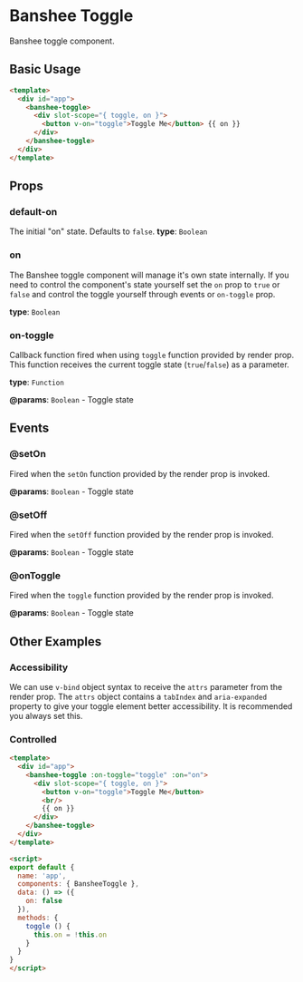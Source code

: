 # Banshee Toggle

Banshee toggle component.

## Basic Usage
```html
<template>
  <div id="app">
    <banshee-toggle>
      <div slot-scope="{ toggle, on }">
        <button v-on="toggle">Toggle Me</button> {{ on }}
      </div>
    </banshee-toggle>
  </div>
</template>
```

## Props

### default-on

The initial "on" state. Defaults to `false`.
**type**: `Boolean`

### on

The Banshee toggle component will manage it's own state internally. If you need to control the component's state yourself set the `on` prop to `true` or `false` and control the toggle yourself through events or `on-toggle` prop.

**type**: `Boolean`

### on-toggle

Callback function fired when using `toggle` function provided by render prop. This function receives the current toggle state (`true`/`false`) as a parameter.

**type**: `Function`

**@params**: `Boolean` - Toggle state

## Events

### @setOn

Fired when the `setOn` function provided by the render prop is invoked.

**@params**: `Boolean` - Toggle state

### @setOff

Fired when the `setOff` function provided by the render prop is invoked.

**@params**: `Boolean` - Toggle state

### @onToggle

Fired when the `toggle` function provided by the render prop is invoked.

**@params**: `Boolean` - Toggle state

## Other Examples

### Accessibility

We can use `v-bind` object syntax to receive the `attrs` parameter from the render prop. The `attrs` object contains a `tabIndex` and `aria-expanded` property to give your toggle element better accessibility. It is recommended you always set this.

<template>
  <div id="app">
    <banshee-toggle>
      <div slot-scope="{ attrs, toggle, on }">
        <button v-bind="attrs" v-on="toggle">Toggle Me</button>
        <br/>
        {{ on }}
      </div>
    </banshee-toggle>
  </div>
</template>

### Controlled

```html
<template>
  <div id="app">
    <banshee-toggle :on-toggle="toggle" :on="on">
      <div slot-scope="{ toggle, on }">
        <button v-on="toggle">Toggle Me</button>
        <br/>
        {{ on }}
      </div>
    </banshee-toggle>
  </div>
</template>

<script>
export default {
  name: 'app',
  components: { BansheeToggle },
  data: () => ({
    on: false
  }),
  methods: {
    toggle () {
      this.on = !this.on
    }
  }
}
</script>
```
